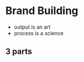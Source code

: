 <!-- title: Anisha Motwani on Brand Building -->

# Brand Building

- output is an art
- process is a science 

## 3 parts 


